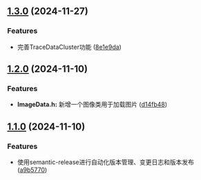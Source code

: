 ## [1.3.0](https://github.com/YuuKozlx/TraceDataCluster/compare/1.2.0...1.3.0) (2024-11-27)

### Features

* 完善TraceDataCluster功能 ([8e1e9da](https://github.com/YuuKozlx/TraceDataCluster/commit/8e1e9dacdaf95f5b0096b6f8f6c9c8cf89dc5ac5))

## [1.2.0](https://github.com/YuuKozlx/TraceDataCluster/compare/1.1.0...1.2.0) (2024-11-10)

### Features

* **ImageData.h:** 新增一个图像类用于加载图片 ([d14fb48](https://github.com/YuuKozlx/TraceDataCluster/commit/d14fb480cd3830126b381567fd4b7148a28ddf5a))

## [1.1.0](https://github.com/YuuKozlx/TraceDataCluster/compare/v1.0.0...1.1.0) (2024-11-10)

### Features

* 使用semantic-release进行自动化版本管理、变更日志和版本发布 ([a9b5770](https://github.com/YuuKozlx/TraceDataCluster/commit/a9b57701083aa1c141fabe502d2d33fa44408009))
